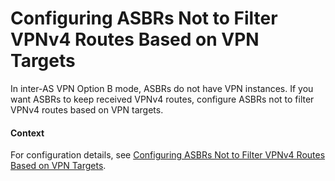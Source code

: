 Configuring ASBRs Not to Filter VPNv4 Routes Based on VPN Targets
=================================================================

In inter-AS VPN Option B mode, ASBRs do not have VPN instances. If you want ASBRs to keep received VPNv4 routes, configure ASBRs not to filter VPNv4 routes based on VPN targets.

#### Context

For configuration details, see [Configuring ASBRs Not to Filter VPNv4 Routes Based on VPN Targets](dc_vrp_mpls-l3vpn-v4_cfg_0057.html).